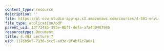```yaml
---
content_type: resource
description: ''
file: https://ol-ocw-studio-app-qa.s3.amazonaws.com/courses/4-401-environmental-technologies-in-buildings-fall-2018/1176b5e57136bcc5ad3e9f4bf7c7a0a1_MIT4_401F18_lec7.pdf
file_type: application/pdf
parent_uid: 13f7348b-393e-8bf7-defa-a7a4d040799b
resourcetype: Document
title: 4.401 Lecture 7
uid: 1176b5e5-7136-bcc5-ad3e-9f4bf7c7a0a1
---
```


